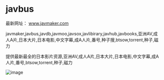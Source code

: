 # javbus
最新网址： www.javmaker.com

javmaker,javbus,javdb,javmoo,javsox,javlibirary,javhub,javbooks,亚洲AV,成人A片,日本大片,日本电影,中文字幕,成A人片,番号,种子搜,btsow,torrent,种子,磁力

提供最新最全的日本影片资源,亚洲AV,成人A片,日本大片,日本电影,中文字幕,成A人片,番号,btsow,torrent,种子,磁力

![image](https://github.com/user-attachments/assets/40ae8477-4097-4083-a0bb-8794d6059884)
